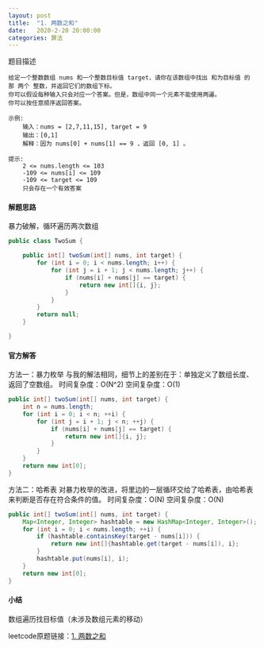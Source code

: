 ```yaml
---
layout: post
title:  "1. 两数之和"
date:   2020-2-20 20:00:00
categories: 算法
---
```

题目描述

    给定一个整数数组 nums 和一个整数目标值 target，请你在该数组中找出 和为目标值 的那 两个 整数，并返回它们的数组下标。
    你可以假设每种输入只会对应一个答案。但是，数组中同一个元素不能使用两遍。
    你可以按任意顺序返回答案。
    
    示例:
        输入：nums = [2,7,11,15], target = 9
        输出：[0,1]
        解释：因为 nums[0] + nums[1] == 9 ，返回 [0, 1] 。

    提示:
        2 <= nums.length <= 103
        -109 <= nums[i] <= 109
        -109 <= target <= 109
        只会存在一个有效答案

#### 解题思路
暴力破解，循环遍历两次数组
```java
public class TwoSum {

    public int[] twoSum(int[] nums, int target) {
        for (int i = 0; i < nums.length; i++) {
            for (int j = i + 1; j < nums.length; j++) {
                if (nums[i] + nums[j] == target) {
                    return new int[]{i, j};
                }
            }
        }
        return null;
    }

}
```

#### 官方解答
方法一：暴力枚举
与我的解法相同，细节上的差别在于：单独定义了数组长度、返回了空数组。
时间复杂度：O(N^2)
空间复杂度：O(1)
```java
public int[] twoSum(int[] nums, int target) {
    int n = nums.length;
    for (int i = 0; i < n; ++i) {
        for (int j = i + 1; j < n; ++j) {
            if (nums[i] + nums[j] == target) {
                return new int[]{i, j};
            }
        }
    }
    return new int[0];
}
```

方法二：哈希表
对暴力枚举的改进，将里边的一层循环交给了哈希表，由哈希表来判断是否存在符合条件的值。
时间复杂度：O(N)
空间复杂度：O(N)
```java
public int[] twoSum(int[] nums, int target) {
    Map<Integer, Integer> hashtable = new HashMap<Integer, Integer>();
    for (int i = 0; i < nums.length; ++i) {
        if (hashtable.containsKey(target - nums[i])) {
            return new int[]{hashtable.get(target - nums[i]), i};
        }
        hashtable.put(nums[i], i);
    }
    return new int[0];
}
```

#### 小结
数组遍历找目标值（未涉及数组元素的移动）


leetcode原题链接：[1. 两数之和](https://leetcode.com/problems/two-sum/)